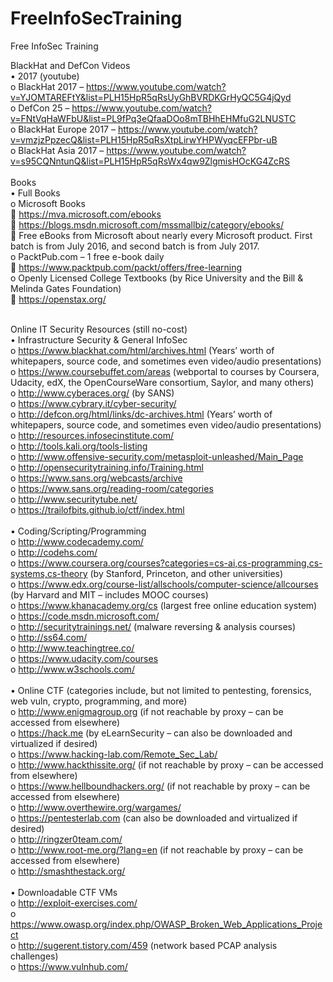 # FreeInfoSecTraining
Free InfoSec Training

BlackHat and DefCon Videos<br />
•	2017 (youtube)<br />
o	BlackHat 2017 – https://www.youtube.com/watch?v=YJOMTAREFtY&list=PLH15HpR5qRsUyGhBVRDKGrHyQC5G4jQyd<br />
o	DefCon 25 – https://www.youtube.com/watch?v=FNtVqHaWFbU&list=PL9fPq3eQfaaDOo8mTBHhEHMfuG2LNUSTC<br />
o	BlackHat Europe 2017 – https://www.youtube.com/watch?v=vmzjzPpzecQ&list=PLH15HpR5qRsXtpLirwYHPWyqcEFPbr-uB<br />
o	BlackHat Asia 2017 – https://www.youtube.com/watch?v=s95CQNntunQ&list=PLH15HpR5qRsWx4qw9ZlgmisHOcKG4ZcRS<br />
<br />
Books<br />
•	Full Books<br />
o	Microsoft Books<br />
	https://mva.microsoft.com/ebooks<br />
	https://blogs.msdn.microsoft.com/mssmallbiz/category/ebooks/<br />
	Free eBooks from Microsoft about nearly every Microsoft product.  First batch is from July 2016, and second batch is from July 2017.<br />
o	PacktPub.com – 1 free e-book daily<br />
	https://www.packtpub.com/packt/offers/free-learning<br />
o	Openly Licensed College Textbooks (by Rice University and the Bill & Melinda Gates Foundation)<br />
	https://openstax.org/<br />
<br />

Online IT Security Resources (still no-cost)<br />
•	Infrastructure Security & General InfoSec<br />
o	https://www.blackhat.com/html/archives.html (Years’ worth of whitepapers, source code, and sometimes even video/audio presentations)<br />
o	https://www.coursebuffet.com/areas (webportal to courses by Coursera, Udacity, edX, the OpenCourseWare consortium, Saylor, and many others)<br />
o	http://www.cyberaces.org/ (by SANS)<br />
o	https://www.cybrary.it/cyber-security/ <br />
o	http://defcon.org/html/links/dc-archives.html (Years’ worth of whitepapers, source code, and sometimes even video/audio presentations)<br />
o	http://resources.infosecinstitute.com/ <br />
o	http://tools.kali.org/tools-listing <br />
o	http://www.offensive-security.com/metasploit-unleashed/Main_Page <br />
o	http://opensecuritytraining.info/Training.html <br />
o	https://www.sans.org/webcasts/archive <br />
o	https://www.sans.org/reading-room/categories <br />
o	http://www.securitytube.net/ <br />
o	https://trailofbits.github.io/ctf/index.html <br />
<br />
•	Coding/Scripting/Programming<br />
o	http://www.codecademy.com/ <br />
o	http://codehs.com/ <br />
o	https://www.coursera.org/courses?categories=cs-ai,cs-programming,cs-systems,cs-theory (by Stanford, Princeton, and other universities)<br />
o	https://www.edx.org/course-list/allschools/computer-science/allcourses (by Harvard and MIT – includes MOOC courses)<br />
o	https://www.khanacademy.org/cs (largest free online education system)<br />
o	https://code.msdn.microsoft.com/ <br />
o	http://securitytrainings.net/ (malware reversing & analysis courses) <br />
o	http://ss64.com/ <br />
o	http://www.teachingtree.co/ <br />
o	https://www.udacity.com/courses <br />
o	http://www.w3schools.com/<br />
<br />
•	Online CTF (categories include, but not limited to pentesting, forensics, web vuln, crypto, programming, and more)<br />
o	http://www.enigmagroup.org (if not reachable by proxy – can be accessed from elsewhere)<br />
o	https://hack.me (by eLearnSecurity – can also be downloaded and virtualized if desired)<br />
o	https://www.hacking-lab.com/Remote_Sec_Lab/ <br />
o	http://www.hackthissite.org/ (if not reachable by proxy – can be accessed from elsewhere)<br />
o	https://www.hellboundhackers.org/ (if not reachable by proxy – can be accessed from elsewhere)<br />
o	http://www.overthewire.org/wargames/<br />
o	https://pentesterlab.com  (can also be downloaded and virtualized if desired)<br />
o	http://ringzer0team.com/ <br />
o	http://www.root-me.org/?lang=en (if not reachable by proxy – can be accessed from elsewhere)<br />
o	http://smashthestack.org/ <br />
<br />
•	Downloadable CTF VMs<br />
o	http://exploit-exercises.com/ <br />
o	https://www.owasp.org/index.php/OWASP_Broken_Web_Applications_Project <br />
o	http://sugerent.tistory.com/459 (network based PCAP analysis challenges)<br />
o	https://www.vulnhub.com/ <br />

